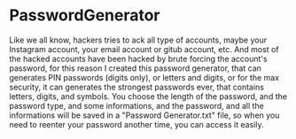 # PasswordGenerator
Like we all know, hackers tries to ack all type of accounts, maybe your Instagram account, your email account or gitub account, etc.
And most of the hacked accounts have been hacked by brute forcing the account's password, for this reason I created this password generator, that can generates PIN passwords (digits only), or letters and digits, or for the max security, it can generates the strongest passwords ever, that contains letters, digits, and symbols.
You choose the length of the password, and the password type, and some informations, and the password, and all the informations will be saved in a "Password Generator.txt" file, so when you need to reenter your password another time, you can access it easily.
